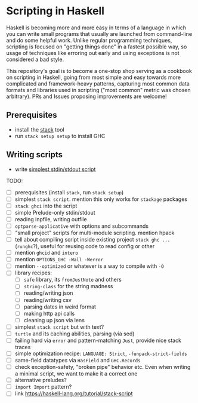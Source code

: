 # Scripting in Haskell

Haskell is becoming more and more easy in terms of a language in which
you can write small programs that usually are launched from
command-line and do some helpful work. Unlike regular programming
techniques, scripting is focused on "getting things done" in a fastest
possible way, so usage of techniques like erroring out early and using
exceptions is not considered a bad style.

This repository's goal is to become a one-stop shop serving as a
cookbook on scripting in Haskell, going from most simple and easy
towards more complicated and framework-heavy patterns, capturing most
common data formats and libraries used in scripting ("most common"
metric was chosen arbitrary). PRs and Issues proposing improvements
are welcome!

## Prerequisites

- install the [stack](https://docs.haskellstack.org/en/stable/README/) tool
- run `stack setup setup` to install GHC

## Writing scripts

- write [simplest stdin/stdout script](simple_stdin_stdout.md)

TODO:

- [ ] prerequisites (install `stack`, run `stack setup`)
- [ ] simplest `stack script`. mention this only works for `stackage`
  packages
- [ ] `stack ghci` into the script
- [ ] simple Prelude-only stdin/stdout
- [ ] reading inpfile, writing outfile
- [ ] `optparse-applicative` with options and subcommands
- [ ] "small project" scripts for multi-module scripting. mention
  hpack
- [ ] tell about compiling script inside existing project `stack ghc
  ...` (`runghc`?), useful for reusing code to read config or other
- [ ] mention `ghcid` and `intero`
- [ ] mention `OPTIONS_GHC -Wall -Werror`
- [ ] mention `--optimized` or whatever is a way to compile with `-O`
- [ ] library recipes:
  - [ ] `safe` library, its `fromJustNote` and others
  - [ ] `string-class` for the string madness
  - [ ] reading/writing json
  - [ ] reading/writing csv
  - [ ] parsing dates in weird format
  - [ ] making http api calls
  - [ ] cleaning up json via lens
- [ ] simplest `stack script` but with text?
- [ ] `turtle` and its caching abilities, parsing (via sed)
- [ ] failing hard via `error` and pattern-matching `Just`, provide
  nice stack traces
- [ ] simple optimization recipe: `LANGUAGE: Strict`,
  `-funpack-strict-fields`
- [ ] same-field datatypes via `HasField` and `GHC.Records`
- [ ] check exception-safety, "broken pipe" behavior etc. Even when
  writing a minimal script, we want to make it a correct one
- [ ] alternative preludes?
- [ ] `import Import` pattern?
- [ ] link https://haskell-lang.org/tutorial/stack-script
